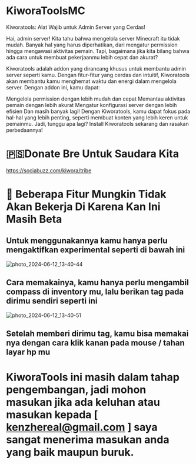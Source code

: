 # KiworaToolsMC
Kiworatools: Alat Wajib untuk Admin Server yang Cerdas!

Hai, admin server! Kita tahu bahwa mengelola server Minecraft itu tidak mudah. Banyak hal yang harus diperhatikan, dari mengatur permission hingga mengawasi aktivitas pemain. Tapi, bagaimana jika kita bilang bahwa ada cara untuk membuat pekerjaanmu lebih cepat dan akurat?

Kiworatools adalah addon yang dirancang khusus untuk membantu admin server seperti kamu. Dengan fitur-fitur yang cerdas dan intuitif, Kiworatools akan membantu kamu menghemat waktu dan energi dalam mengelola server. Dengan addon ini, kamu dapat:

Mengelola permission dengan lebih mudah dan cepat
Memantau aktivitas pemain dengan lebih akurat
Mengatur konfigurasi server dengan lebih efisien
Dan masih banyak lagi!
Dengan Kiworatools, kamu dapat fokus pada hal-hal yang lebih penting, seperti membuat konten yang lebih keren untuk pemainmu. Jadi, tunggu apa lagi? Install Kiworatools sekarang dan rasakan perbedaannya!

🇵🇸Donate Bre Untuk Saudara Kita
=
https://sociabuzz.com/kiwora/tribe

💭
Beberapa Fitur Mungkin Tidak Akan Bekerja Di Karena Kan Ini Masih Beta
=

Untuk menggunakannya kamu hanya perlu mengaktifkan experimental seperti di bawah ini
------------------------------------------------------------------------------------
![photo_2024-06-12_13-40-44](https://github.com/KiworaID/KiworaToolsMC/assets/165986268/42e87a73-bb54-4751-a6f2-1caa45c61ade)

Cara memakainya, kamu hanya perlu mengambil compass di inventory mu, lalu berikan tag pada dirimu sendiri seperti ini
---------------------------------------------------------------------------------------------------------------------
![photo_2024-06-12_13-40-51](https://github.com/KiworaID/KiworaToolsMC/assets/165986268/0a087d3e-4a6a-49ad-99b9-2c91b21f252b)

Setelah memberi dirimu tag, kamu bisa memakai nya dengan cara klik kanan pada mouse / tahan layar hp mu
-------------------------------------------------------------------------------------------------------
KiworaTools ini masih dalam tahap pengembangan, jadi mohon masukan jika ada keluhan atau masukan kepada [ kenzhereal@gmail.com ] saya sangat menerima masukan anda yang baik maupun buruk.
===============================================================
